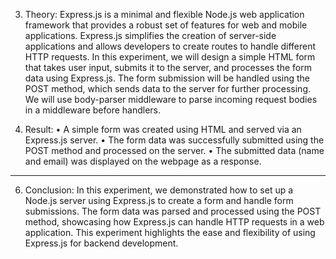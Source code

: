 3. Theory:
Express.js is a minimal and flexible Node.js web application framework that provides a robust set of features for web and mobile applications. Express.js simplifies the creation of server-side applications and allows developers to create routes to handle different HTTP requests.
In this experiment, we will design a simple HTML form that takes user input, submits it to the server, and processes the form data using Express.js. The form submission will be handled using the POST method, which sends data to the server for further processing. We will use body-parser middleware to parse incoming request bodies in a middleware before handlers.


5. Result:
•	A simple form was created using HTML and served via an Express.js server.
•	The form data was successfully submitted using the POST method and processed on the server.
•	The submitted data (name and email) was displayed on the webpage as a response.
________________________________________
6. Conclusion:
In this experiment, we demonstrated how to set up a Node.js server using Express.js to create a form and handle form submissions. The form data was parsed and processed using the POST method, showcasing how Express.js can handle HTTP requests in a web application. This experiment highlights the ease and flexibility of using Express.js for backend development.

